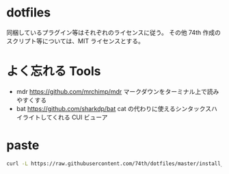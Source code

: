 # dotfiles

同梱しているプラグイン等はそれぞれのライセンスに従う。
その他 74th 作成のスクリプト等については、MIT ライセンスとする。

# よく忘れる Tools

- mdr https://github.com/mrchimp/mdr マークダウンをターミナル上で読みやすくする
- bat https://github.com/sharkdp/bat cat の代わりに使えるシンタックスハイライトしてくれる CUI ビューア

# paste

```sh
curl -L https://raw.githubusercontent.com/74th/dotfiles/master/install_ghq.sh | bash -
```
